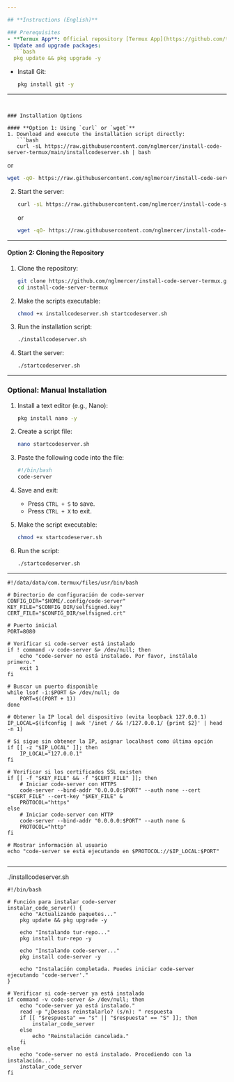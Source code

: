 ```yaml
---

## **Instructions (English)**

### Prerequisites
- **Termux App**: Official repository [Termux App](https://github.com/termux/termux-app).
- Update and upgrade packages:
  ```bash
  pkg update && pkg upgrade -y
  ```
- Install Git:
  ```bash
  pkg install git -y
  ```

---
```


### Installation Options

#### **Option 1: Using `curl` or `wget`**
1. Download and execute the installation script directly:
   ```bash
   curl -sL https://raw.githubusercontent.com/nglmercer/install-code-server-termux/main/installcodeserver.sh | bash
   ```
   or
   ```bash
   wget -qO- https://raw.githubusercontent.com/nglmercer/install-code-server-termux/main/installcodeserver.sh | bash
   ```

2. Start the server:
   ```bash
   curl -sL https://raw.githubusercontent.com/nglmercer/install-code-server-termux/main/startcodeserver.sh | bash
   ```
   or
   ```bash
   wget -qO- https://raw.githubusercontent.com/nglmercer/install-code-server-termux/main/startcodeserver.sh | bash
   ```

---

#### **Option 2: Cloning the Repository**
1. Clone the repository:
   ```bash
   git clone https://github.com/nglmercer/install-code-server-termux.git
   cd install-code-server-termux
   ```

2. Make the scripts executable:
   ```bash
   chmod +x installcodeserver.sh startcodeserver.sh
   ```

3. Run the installation script:
   ```bash
   ./installcodeserver.sh
   ```

4. Start the server:
   ```bash
   ./startcodeserver.sh
   ```

---

### Optional: Manual Installation
1. Install a text editor (e.g., Nano):
   ```bash
   pkg install nano -y
   ```

2. Create a script file:
   ```bash
   nano startcodeserver.sh
   ```

3. Paste the following code into the file:
   ```bash
   #!/bin/bash
   code-server
   ```

4. Save and exit:
   - Press `CTRL + S` to save.
   - Press `CTRL + X` to exit.

5. Make the script executable:
   ```bash
   chmod +x startcodeserver.sh
   ```

6. Run the script:
   ```bash
   ./startcodeserver.sh
   ```

---

```
#!/data/data/com.termux/files/usr/bin/bash

# Directorio de configuración de code-server
CONFIG_DIR="$HOME/.config/code-server"
KEY_FILE="$CONFIG_DIR/selfsigned.key"
CERT_FILE="$CONFIG_DIR/selfsigned.crt"

# Puerto inicial
PORT=8080

# Verificar si code-server está instalado
if ! command -v code-server &> /dev/null; then
    echo "code-server no está instalado. Por favor, instálalo primero."
    exit 1
fi

# Buscar un puerto disponible
while lsof -i:$PORT &> /dev/null; do
    PORT=$((PORT + 1))
done

# Obtener la IP local del dispositivo (evita loopback 127.0.0.1)
IP_LOCAL=$(ifconfig | awk '/inet / && !/127.0.0.1/ {print $2}' | head -n 1)

# Si sigue sin obtener la IP, asignar localhost como última opción
if [[ -z "$IP_LOCAL" ]]; then
    IP_LOCAL="127.0.0.1"
fi

# Verificar si los certificados SSL existen
if [[ -f "$KEY_FILE" && -f "$CERT_FILE" ]]; then
    # Iniciar code-server con HTTPS
    code-server --bind-addr "0.0.0.0:$PORT" --auth none --cert "$CERT_FILE" --cert-key "$KEY_FILE" &
    PROTOCOL="https"
else
    # Iniciar code-server con HTTP
    code-server --bind-addr "0.0.0.0:$PORT" --auth none &
    PROTOCOL="http"
fi

# Mostrar información al usuario
echo "code-server se está ejecutando en $PROTOCOL://$IP_LOCAL:$PORT"


```
----
./installcodeserver.sh
```
#!/bin/bash

# Función para instalar code-server
instalar_code_server() {
    echo "Actualizando paquetes..."
    pkg update && pkg upgrade -y

    echo "Instalando tur-repo..."
    pkg install tur-repo -y

    echo "Instalando code-server..."
    pkg install code-server -y

    echo "Instalación completada. Puedes iniciar code-server ejecutando 'code-server'."
}

# Verificar si code-server ya está instalado
if command -v code-server &> /dev/null; then
    echo "code-server ya está instalado."
    read -p "¿Deseas reinstalarlo? (s/n): " respuesta
    if [[ "$respuesta" == "s" || "$respuesta" == "S" ]]; then
        instalar_code_server
    else
        echo "Reinstalación cancelada."
    fi
else
    echo "code-server no está instalado. Procediendo con la instalación..."
    instalar_code_server
fi
```
